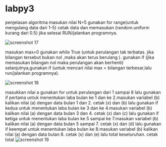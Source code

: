 
# labpy3
penjelasan algoritma
 masukan nilai N=5
 gunakan for range(untuk mengulang data dari 1-5)
 cetak data dan memasukan (random.uniform kurang dari 0.5)
 jika selesai RUN/jalankan programnya. 
 
![screenshot 17](https://user-images.githubusercontent.com/46736749/52931178-06884300-337e-11e9-9167-35eefc90bd7a.png)


 masukan max=0
 gunakan while True (untuk perulangan tak terbatas. jika bilangan tersebut bukan nol ,maka akan terus berulang ).
 gunakan if (jika memasukan bilangan nol maka perulangan akan berhenti)
 selanjutnya,gunakan if (untuk mencari nilai max = bilangan terbesar,lalu run/jalankan programnya).
 
![screenshot 18](https://user-images.githubusercontent.com/46736749/52931229-3b949580-337e-11e9-9631-2826f615c2e1.png)


 masukkan nilai a 
 gunakan for untuk perulangan dari 1 sampai 8
 lalu gunakan if pertama untuk menentukan laba bulan ke 1 dan ke 2.masukan variabel (b) kalikan nilai (a) dengan data bulan 1 dan 2. cetak (x) dan (b)
 lalu gunakan if kedua untuk menentukan laba bulan ke 3 dan ke 4.masukan variabel (b) kalikan nilai (a) dengan data bulan 3 dan 4. cetak (x) dan (c)
 lalu gunakan if ketiga untuk menentukan laba bulan ke 5 sampai ke 7.masukan variabel (b) kalikan nilai (a) dengan data bulan 5 sampai 7. cetak (x) dan (d)
 lalu gunakan if keempat untuk menentukan laba bulan ke 8.masukan variabel (b) kalikan nilai (a) dengan data bulan 8. cetak (x) dan (e)
 lalu total keseluruhan.
 cetak total
![screenshot 19](https://user-images.githubusercontent.com/46736749/52931256-57983700-337e-11e9-8745-99c7acb374ae.png)
